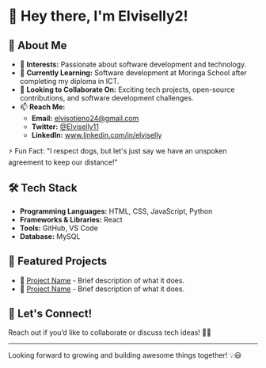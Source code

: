 # 👋 Hey there, I'm Elviselly2!

## 🚀 About Me
- 👀 **Interests:** Passionate about software development and technology.
- 🌱 **Currently Learning:** Software development at Moringa School after completing my diploma in ICT.
- 💞️ **Looking to Collaborate On:** Exciting tech projects, open-source contributions, and software development challenges.
- 📫 **Reach Me:**  
  - **Email:** [elvisotieno24@gmail.com](mailto:elvisotieno24@gmail.com)  
  - **Twitter:** [@Elviselly11](https://twitter.com/Elviselly11)  
  - **LinkedIn:** www.linkedin.com/in/elviselly
 
  
⚡ Fun Fact: "I respect dogs, but let's just say we have an unspoken agreement to keep our distance!"



## 🛠 Tech Stack
- **Programming Languages:** HTML, CSS, JavaScript, Python
- **Frameworks & Libraries:** React
- **Tools:** GitHub, VS Code
- **Database:** MySQL

## 📌 Featured Projects
- 🔗 [Project Name](Link) - Brief description of what it does.
- 🔗 [Project Name](Link) - Brief description of what it does.

## 🚀 Let's Connect!
Reach out if you’d like to collaborate or discuss tech ideas! 🚀✨

---

Looking forward to growing and building awesome things together! 💡😃
